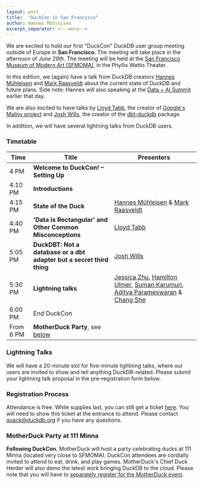 ```yaml
---
layout: post
title:  "DuckCon in San Francisco"
author: Hannes Mühleisen
excerpt_separator: <!--more-->
---
```


We are excited to hold our first "DuckCon" DuckDB user group meeting outside of Europe in **San Francisco**. The meeting will take place in the afternoon of *June 29th*. The meeting will be held at the [San Francisco Museum of Modern Art (SFMOMA)](https://www.sfmoma.org), in the Phyllis Wattis Theater.

In this edition, we (again) have a talk from DuckDB creators [Hannes Mühleisen](https://hannes.muehleisen.org/) and [Mark Raasveldt](https://mytherin.github.io/) about the current state of DuckDB and future plans. Side note: Hannes will also speaking at the [Data + AI Summit](https://www.databricks.com/dataaisummit/) earlier that day.

We are also excited to have talks by [Lloyd Tabb](https://twitter.com/lloydtabb), the creator of [Google's Malloy project](https://www.malloydata.dev) and [Josh Wills](https://github.com/jwills), the creator of the [dbt-duckdb](https://github.com/jwills/dbt-duckdb) package.

In addition, we will have several lightning talks from DuckDB users.

### Timetable

| Time | Title | Presenters |
|---|---|---|
| 4 PM | **Welcome to DuckCon! – Setting Up** | |
| 4:10 PM | **Introductions** | |
| 4:15 PM | **State of the Duck** | [Hannes Mühleisen](https://hannes.muehleisen.org/) & [Mark Raasveldt](https://mytherin.github.io/)|
| 4:40 PM | **'Data is Rectangular' and Other Common Misconceptions** | [Lloyd Tabb](https://twitter.com/lloydtabb) |
| 5:05 PM | **DuckDBT: Not a database or a dbt adapter but a secret third thing** | [Josh Wills](https://github.com/jwills) |
| 5:30 PM | **Lightning talks** | [Jessica Zhu](https://www.linkedin.com/in/jessicamzhu/), [Hamilton Ulmer](https://twitter.com/hamiltonulmer), [Suman	Karumuri](https://www.linkedin.com/in/mansu/), [Aditya	Parameswaran](https://www.linkedin.com/in/aditya-parameswaran-0714b63/) & [Chang She](https://twitter.com/changhiskhan) |
| 6:00 PM | End DuckCon | |
| From 6 PM | **MotherDuck Party**, see [below](#motherduck-party-at-111-minna) | |

### Lightning Talks
We will have a 20-minute slot for five-minute lightning talks, where our users are invited to show and tell anything DuckDB-related. Please submit your lightning talk proposal in the pre-registration form below.

### Registration Process
Attendance is free. While supplies last, you can still get a ticket [here](http://www.eventbrite.com/e/618906505017/?discount=duckconpreregisteredlatebird). You will need to show this ticket at the entrance to attend. Please contact [quack@duckdb.org](mailto:quack@duckdb.org) if you have any questions.

### MotherDuck Party at 111 Minna
**Following DuckCon**, MotherDuck will host a party celebrating ducks at 111 Minna (located very close to SFMOMA). DuckCon attendees are cordially invited to attend to eat, drink, and play games. MotherDuck's Chief Duck Herder will also demo the latest work bringing DuckDB to the cloud. Please note that you will have to [separately register for the MotherDuck event](https://bit.ly/motherduck-party).

